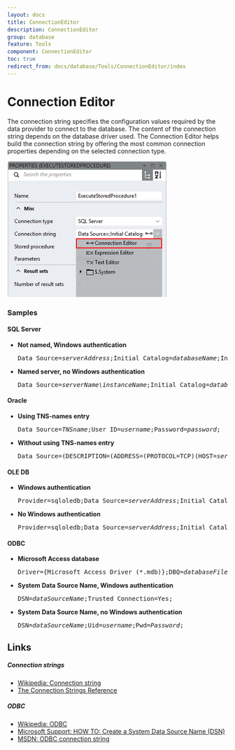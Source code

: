 ```yaml
---
layout: docs
title: ConnectionEditor
description: ConnectionEditor
group: database
feature: Tools
component: ConnectionEditor
toc: true
redirect_from: docs/database/Tools/ConnectionEditor/index
---
```

# Connection Editor

The connection string specifies the configuration values required by the data provider to connect to the database. The content of the connection string depends on the database driver used. The Connection Editor helps build the connection string by offering the most common connection properties depending on the selected connection type.

![](ConnectionEditor.png)

### Samples

#### SQL Server

- **Not named, Windows authentication**
    <pre>Data Source=<em>serverAddress</em>;Initial Catalog=<em>databaseName</em>;Integrated Security=True;</pre>

- **Named server, no Windows authentication**
     <pre>Data Source=<em>serverName\instanceName</em>;Initial Catalog=<em>databaseName</em>;Integrated Security=;User ID=<em>username</em>;Password=<em>password</em>;</pre>

#### Oracle

- **Using TNS-names entry**
    <pre>Data Source=<em>TNSname</em>;User ID=<em>username</em>;Password=<em>password</em>;</pre>

- **Without using TNS-names entry**
    <pre>Data Source=(DESCRIPTION=(ADDRESS=(PROTOCOL=TCP)(HOST=<em>serverAddress</em>)(PORT=<em>port</em>))(CONNECT_DATA=(SERVER=DEDICATED)(SERVICE_NAME=<em>serviceName</em>));User ID=<em>username</em>;Password=<em>password</em>;</pre>

#### OLE DB

- **Windows authentication**
    <pre>Provider=sqloledb;Data Source=<em>serverAddress</em>;Initial Catalog=<em>databaseName</em>;Integrated Security=SSPI;</pre>

- **No Windows authentication**
    <pre>Provider=sqloledb;Data Source=<em>serverAddress</em>;Initial Catalog=<em>databaseName</em>;Integrated Security=;User ID=<em>username</em>;Password=<em>password</em>;</pre>

#### ODBC

- **Microsoft Access database**
    <pre>Driver={Microsoft Access Driver (*.mdb)};DBQ=<em>databaseFilePath</em>;</pre>

- **System Data Source Name, Windows authentication**
    <pre>DSN=<em>dataSourceName</em>;Trusted_Connection=Yes;</pre>

- **System Data Source Name, no Windows authentication**
    <pre>DSN=<em>dataSourceName</em>;Uid=<em>username</em>;Pwd=<em>Password</em>;</pre>

## Links

##### Connection strings
- [Wikipedia: Connection string](http://en.wikipedia.org/wiki/Connection_string)
- [The Connection Strings Reference](http://www.connectionstrings.com/)
##### ODBC
- [Wikipedia: ODBC](http://en.wikipedia.org/wiki/Open_Database_Connectivity)
- [Microsoft Support: HOW TO: Create a System Data Source Name (DSN)](http://support.microsoft.com/kb/305599)
- [MSDN: ODBC connection string](https://msdn.microsoft.com/en-us/library/windows/desktop/ms722656(v=vs.85).aspx)
